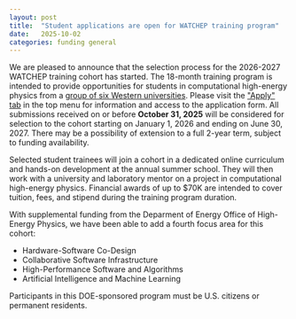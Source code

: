 ```yaml
---
layout: post
title:  "Student applications are open for WATCHEP training program"
date:   2025-10-02
categories: funding general
---
```


We are pleased to announce that the selection process for the 2026-2027 WATCHEP training cohort has started.
The 18-month training program is intended to provide opportunities for students in computational high-energy physics from a [group of six Western universities](\about).
Please visit the ["Apply" tab](/apply) in the top menu for information and access to the application form.
All submissions received on or before **October 31, 2025** will be considered for selection to the cohort starting on January 1, 2026 and ending on June 30, 2027.
There may be a possibility of extension to a full 2-year term, subject to funding availability.

Selected student trainees will join a cohort in a dedicated online curriculum and hands-on development at the annual summer school.
They will then work with a university and laboratory mentor on a project in computational high-energy physics.
Financial awards of up to $70K are intended to cover tuition, fees, and stipend during the training program duration.

With supplemental funding from the Deparment of Energy Office of High-Energy Physics, we have been able to add a fourth focus area for this cohort:
* Hardware-Software Co-Design
* Collaborative Software Infrastructure
* High-Performance Software and Algorithms
* Artificial Intelligence and Machine Learning

Participants in this DOE-sponsored program must be U.S. citizens or permanent residents.
